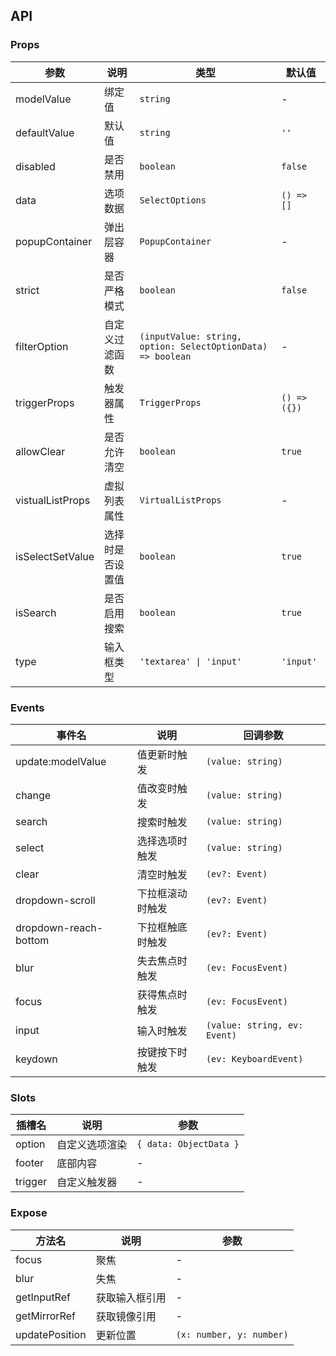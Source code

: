 ## API

### Props

| 参数             | 说明             | 类型                                                        | 默认值       |
| ---------------- | ---------------- | ----------------------------------------------------------- | ------------ |
| modelValue       | 绑定值           | `string`                                                    | -            |
| defaultValue     | 默认值           | `string`                                                    | `''`         |
| disabled         | 是否禁用         | `boolean`                                                   | `false`      |
| data             | 选项数据         | `SelectOptions`                                             | `() => []`   |
| popupContainer   | 弹出层容器       | `PopupContainer`                                            | -            |
| strict           | 是否严格模式     | `boolean`                                                   | `false`      |
| filterOption     | 自定义过滤函数   | `(inputValue: string, option: SelectOptionData) => boolean` | -            |
| triggerProps     | 触发器属性       | `TriggerProps`                                              | `() => ({})` |
| allowClear       | 是否允许清空     | `boolean`                                                   | `true`       |
| vistualListProps | 虚拟列表属性     | `VirtualListProps`                                          | -            |
| isSelectSetValue | 选择时是否设置值 | `boolean`                                                   | `true`       |
| isSearch         | 是否启用搜索     | `boolean`                                                   | `true`       |
| type             | 输入框类型       | `'textarea' \| 'input'`                                     | `'input'`    |

### Events

| 事件名                | 说明             | 回调参数                     |
| --------------------- | ---------------- | ---------------------------- |
| update:modelValue     | 值更新时触发     | `(value: string)`            |
| change                | 值改变时触发     | `(value: string)`            |
| search                | 搜索时触发       | `(value: string)`            |
| select                | 选择选项时触发   | `(value: string)`            |
| clear                 | 清空时触发       | `(ev?: Event)`               |
| dropdown-scroll       | 下拉框滚动时触发 | `(ev?: Event)`               |
| dropdown-reach-bottom | 下拉框触底时触发 | `(ev?: Event)`               |
| blur                  | 失去焦点时触发   | `(ev: FocusEvent)`           |
| focus                 | 获得焦点时触发   | `(ev: FocusEvent)`           |
| input                 | 输入时触发       | `(value: string, ev: Event)` |
| keydown               | 按键按下时触发   | `(ev: KeyboardEvent)`        |

### Slots

| 插槽名  | 说明           | 参数                   |
| ------- | -------------- | ---------------------- |
| option  | 自定义选项渲染 | `{ data: ObjectData }` |
| footer  | 底部内容       | -                      |
| trigger | 自定义触发器   | -                      |

### Expose

| 方法名         | 说明           | 参数                     |
| -------------- | -------------- | ------------------------ |
| focus          | 聚焦           | -                        |
| blur           | 失焦           | -                        |
| getInputRef    | 获取输入框引用 | -                        |
| getMirrorRef   | 获取镜像引用   | -                        |
| updatePosition | 更新位置       | `(x: number, y: number)` |
